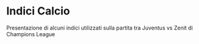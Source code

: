 # Indici Calcio
Presentazione di alcuni indici utilizzati sulla partita tra Juventus vs Zenit di Champions League 
